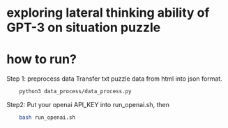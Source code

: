 # exploring lateral thinking ability of GPT-3 on situation puzzle

# how to run?
Step 1: preprocess data
Transfer txt puzzle data from html into json format.
```bash
    python3 data_process/data_process.py
```
Step2:
Put your openai API_KEY into run_openai.sh, then
```bash
    bash run_openai.sh
```